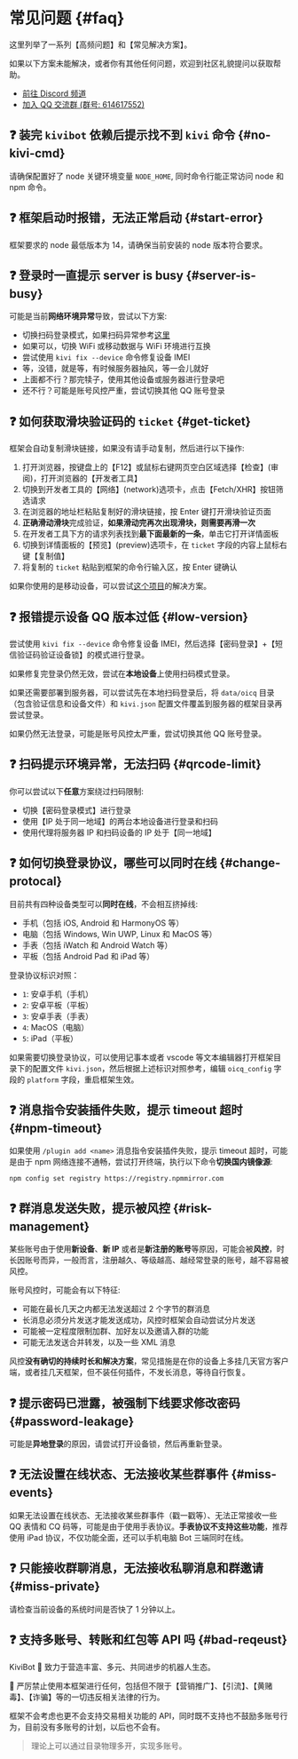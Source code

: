 # 常见问题 {#faq}

这里列举了一系列【高频问题】和【常见解决方案】。

如果以下方案未能解决，或者你有其他任何问题，欢迎到社区礼貌提问以获取帮助。

- [前往 Discord 频道](https://discord.gg/RegGQD3Fu6)
- [加入 QQ 交流群 (群号: 614617552)](https://jq.qq.com/?_wv=1027&k=iK97X7NS)

## ❓ 装完 `kivibot` 依赖后提示找不到 `kivi` 命令 {#no-kivi-cmd}

请确保配置好了 node 关键环境变量 `NODE_HOME`, 同时命令行能正常访问 node 和 npm 命令。

## ❓ 框架启动时报错，无法正常启动 {#start-error}

框架要求的 node 最低版本为 14，请确保当前安装的 node 版本符合要求。

## ❓ 登录时一直提示 server is busy {#server-is-busy}

可能是当前**网络环境异常**导致，尝试以下方案:

- 切换扫码登录模式，如果扫码异常参考[这里](#qrcode-limit)
- 如果可以，切换 WiFi 或移动数据与 WiFi 环境进行互换
- 尝试使用 `kivi fix --device` 命令修复设备 IMEI
- 等，没错，就是等，有时候服务器抽风，等一会儿就好
- 上面都不行？那完犊子，使用其他设备或服务器进行登录吧
- 还不行？可能是账号风控严重，尝试切换其他 QQ 账号登录

## ❓ 如何获取滑块验证码的 `ticket` {#get-ticket}

框架会自动复制滑块链接，如果没有请手动复制，然后进行以下操作:

1. 打开浏览器，按键盘上的【F12】或鼠标右键网页空白区域选择【检查】(审阅)，打开浏览器的【开发者工具】
2. 切换到开发者工具的【网络】(network)选项卡，点击【Fetch/XHR】按钮筛选请求
3. 在浏览器的地址栏粘贴复制好的滑块链接，按 Enter 键打开滑块验证页面
4. **正确滑动滑块**完成验证，**如果滑动完再次出现滑块，则需要再滑一次**
5. 在开发者工具下方的请求列表找到**最下面最新的一条**，单击它打开详情面板
6. 切换到详情面板的【预览】(preview)选项卡，在 `ticket` 字段的内容上鼠标右键【复制值】
7. 将复制的 `ticket` 粘贴到框架的命令行输入区，按 Enter 键确认

如果你使用的是移动设备，可以尝试[这个项目](https://github.com/mzdluo123/TxCaptchaHelper)的解决方案。

## ❓ 报错提示设备 QQ 版本过低 {#low-version}

尝试使用 `kivi fix --device` 命令修复设备 IMEI，然后选择【密码登录】+【短信验证码验证设备锁】的模式进行登录。

如果修复完登录仍然无效，尝试在**本地设备**上使用扫码模式登录。

如果还需要部署到服务器，可以尝试先在本地扫码登录后，将 `data/oicq` 目录（包含验证信息和设备文件）和 `kivi.json` 配置文件覆盖到服务器的框架目录再尝试登录。

如果仍然无法登录，可能是账号风控太严重，尝试切换其他 QQ 账号登录。

## ❓ 扫码提示环境异常，无法扫码 {#qrcode-limit}

你可以尝试以下**任意**方案绕过扫码限制:

- 切换【密码登录模式】进行登录
- 使用【IP 处于同一地域】的两台本地设备进行登录和扫码
- 使用代理将服务器 IP 和扫码设备的 IP 处于【同一地域】

## ❓ 如何切换登录协议，哪些可以同时在线 {#change-protocal}

目前共有四种设备类型可以**同时在线**，不会相互挤掉线:

- 手机（包括 iOS, Android 和 HarmonyOS 等）
- 电脑（包括 Windows, Win UWP, Linux 和 MacOS 等）
- 手表（包括 iWatch 和 Android Watch 等）
- 平板（包括 Android Pad 和 iPad 等）

登录协议标识对照：

- `1`: 安卓手机（手机）
- `2`: 安卓平板（平板）
- `3`: 安卓手表（手表）
- `4`: MacOS（电脑）
- `5`: iPad（平板）

如果需要切换登录协议，可以使用记事本或者 vscode 等文本编辑器打开框架目录下的配置文件 `kivi.json`，然后根据上述标识对照参考，编辑 `oicq_config` 字段的 `platform` 字段，重启框架生效。

## ❓ 消息指令安装插件失败，提示 timeout 超时 {#npm-timeout}

如果使用 `/plugin add <name>` 消息指令安装插件失败，提示 timeout 超时，可能是由于 npm 网络连接不通畅，尝试打开终端，执行以下命令**切换国内镜像源**:

```shell
npm config set registry https://registry.npmmirror.com
```

## ❓ 群消息发送失败，提示被风控 {#risk-management}

某些账号由于使用**新设备**、**新 IP** 或者是**新注册的账号**等原因，可能会被**风控**，时长因账号而异，一般而言，注册越久、等级越高、越经常登录的账号，越不容易被风控。

账号风控时，可能会有以下特征:

- 可能在最长几天之内都无法发送超过 2 个字节的群消息
- 长消息必须分片发送才能发送成功，风控时框架会自动尝试分片发送
- 可能被一定程度限制加群、加好友以及邀请入群的功能
- 可能无法发送合并转发，以及一些 XML 消息

风控**没有确切的持续时长和解决方案**，常见措施是在你的设备上多挂几天官方客户端，或者挂几天框架，但不装任何插件，不发长消息，等待自行恢复。

## ❓ 提示密码已泄露，被强制下线要求修改密码 {#password-leakage}

可能是**异地登录**的原因，请尝试打开设备锁，然后再重新登录。

## ❓ 无法设置在线状态、无法接收某些群事件 {#miss-events}

如果无法设置在线状态、无法接收某些群事件（戳一戳等）、无法正常接收一些 QQ 表情和 CQ 码等，可能是由于使用手表协议。**手表协议不支持这些功能**，推荐使用 iPad 协议，不仅功能全面，还可以手机电脑 Bot 三端同时在线。

## ❓ 只能接收群聊消息，无法接收私聊消息和群邀请 {#miss-private}

请检查当前设备的系统时间是否快了 1 分钟以上。

## ❓ 支持多账号、转账和红包等 API 吗 {#bad-reqeust}

KiviBot 🤖 致力于营造丰富、多元、共同进步的机器人生态。

🚫 严厉禁止使用本框架进行任何，包括但不限于【营销推广】、【引流】、【黄赌毒】、【诈骗】等的一切违反相关法律的行为。

框架不会考虑也更不会支持交易相关功能的 API，同时既不支持也不鼓励多账号行为，目前没有多账号的计划，以后也不会有。

> 理论上可以通过目录物理多开，实现多账号。
